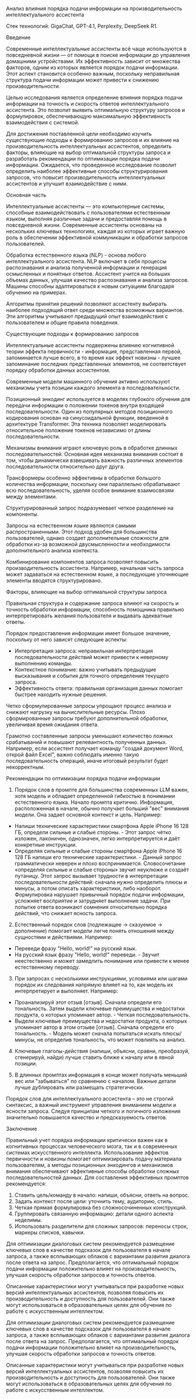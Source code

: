 Анализ влияния порядка подачи информации на производительность интеллектуального ассистента

Стек технологий: GigaChat, GPT-4.1, Perplexity, DeepSeek R1.

Введение

Современные интеллектуальные ассистенты всё чаще используются в повседневной жизни — от помощи в поиске информации до управления домашними устройствами. Их эффективность зависит от множества факторов, одним из которых является порядок подачи информации. Этот аспект становится особенно важным, поскольку неправильная структура подачи информации может привести к снижению производительности.

Целью исследования является определение влияния порядка подачи информации на точность и скорость ответов интеллектуального ассистента. Это позволит выявить оптимальную структуру запросов и формулировок, обеспечивающую максимальную эффективность взаимодействия с системой.

Для достижения поставленной цели необходимо изучить существующие подходы к формированию запросов и их влияние на производительность интеллектуальных ассистентов, определить факторы, влияющие на выбор оптимальной структуры запроса и разработать рекомендации по оптимизации порядка подачи информации. 
Ожидается, что проведенное исследование позволит определить наиболее эффективные способы структурирования запросов, что повысит производительность интеллектуальных ассистентов и улучшит взаимодействие с ними. 

Основная часть

Интеллектуальные ассистенты — это компьютерные системы, способные взаимодействовать с пользователями естественным языком, выполняя различные задачи и предоставляя помощь в повседневной жизни. Современные ассистенты основаны на нескольких ключевых технологиях, каждая из которых играет важную роль в обеспечении эффективной коммуникации и обработки запросов пользователей.

Обработка естественного языка (NLP) - основа любого интеллектуального ассистента. NLP включает в себя процессы распознавания и анализа полученной информации и генерация осмысленных и понятных ответов. 
Ассистент учится на больших объемах данных, улучшая качество распознавания и анализа запросов. Машины способны адаптироваться к новым ситуациям благодаря обучению на примерах.

Алгоритмы принятия решений позволяют ассистенту выбирать наиболее подходящий ответ среди множества возможных вариантов. Эти алгоритмы учитывают предыдущий опыт взаимодействия с пользователем и общие правила поведения.

Существующие подходы к формированию запросов 

Интеллектуальные ассистенты подвержены влиянию когнитивной теории эффекта первичности - информация, представленная первой, запоминается лучше всего, в то время как эффект новизны - лучшее запоминание последних представленных элементов, не соответствует порядку обработки данных ассистентом. 

Современные модели машинного обучения активно используют механизмы учета позиции каждого элемента в последовательности. 

Позиционный энкодинг используется в моделях глубокого обучения для передачи информации о положении токенов внутри входящей последовательности. Один из популярных методов позиционного кодирования основан на синусоидальной функции, введенной в архитектуре Transformer. Эта техника позволяет моделировать относительное положение токенов независимо от длины последовательности. 

Механизмы внимания играют ключевую роль в обработке длинных последовательностей. Основная идея механизма внимания состоит в том, чтобы динамически взвешивать важность различных элементов последовательности относительно друг друга. 

Трансформеры особенно эффективны в обработке большого количества информации, поскольку они параллельно обрабатывают всю последовательность, уделяя особое внимание взаимосвязям между элементами. 

Структурированный запрос подразумевает четкое разделение на компоненты. 

Запросы на естественном языке являются самыми распространенными. Этот подход удобен для большинства пользователей, однако создает дополнительные сложности для обработки из-за возможной двусмысленности и необходимости дополнительного анализа контекста.

Комбинирование компонентов запроса позволяет повысить производительность ассистента. Например, начальная часть запроса может задаваться на естественном языке, а последующие уточняющие элементы вводятся структурировано. 

Факторы, влияющие на выбор оптимальной структуры запроса 

Правильная структура и содержание запроса влияют на скорость и точность обработки информации, способность помощника правильно интерпретировать желания пользователя и выдавать адекватные ответы. 

Порядок предоставления информации имеет большое значение, поскольку от него зависят следующие аспекты: 
- Интерпретация запроса: неправильная интерпретация последовательности действий может привести к неверному выполнению команды. 
- Контекстное понимание: важно учитывать предыдущие высказывания и события для точного определения текущего запроса. 
- Эффективность ответа: правильная организация данных помогает быстрее находить нужные решения. 

Четко сформулированные запросы упрощают процесс анализа и снижают нагрузку на вычислительные ресурсы. Плохо сформированные запросы требуют дополнительной обработки, увеличивая время ожидания ответа. 

Грамотно составленные запросы уменьшают количество ложных срабатываний и повышают релевантность полученных данных. 
Например, если ассистент получает команду "создай документ Word, открой файл Excel", важно соблюдать именно такую последовательность операций, иначе итоговый результат будет некорректным.

Рекомендации по оптимизации порядка подачи информации

1. Порядок слов в промпте для большинства современных LLM важен, хотя модель и обладает определенной гибкостью в понимании естественного языка. 
Начало промпта критично. Информация, расположенная в начале, обычно получает больший "вес" внимания модели. Она задает основной контекст и цель.
Например: 
- Напиши технические характеристики смартфона Apple iPhone 16 128 ГБ, определи сильные и слабые стороны. - Этот запрос чётко изложен, лаконичен, однозначен, легко интерпретируется и даёт конкретные инструкции. 
- Определяя сильные и слабые стороны смартфона Apple iPhone 16 128 ГБ напиши его технические характеристики. - Данный запрос грамматически неверен и плохо воспринимается. Словосочетание «определяя сильные и слабые стороны» звучит неуклюже и создаёт путаницу. Этот запрос вызывает трудности в интерпретации последовательности действий: сначала нужно определить плюсы и минусы, а потом описать характеристики, либо наоборот. Формулировка нарушает привычный порядок подачи информации, усложняет восприятие и затрудняет выполнение задачи. При попытке ответа возникают сомнения относительно порядка действий, что снижает ясность запроса. 

2. Естественный порядок слов (подлежащее -> сказуемое -> дополнение) помогает модели легче понять отношения между сущностями и действиями. 
Например: 
- Переведи фразу "Hello, world!" на русский язык. 
- На русский язык фразу "Hello, world!" переведи. - Звучит неестественно и может замедлить понимание или привести к менее естественному переводу. 

3. При запросах с несколькими инструкциями, условиями или шагами порядок их следования напрямую влияет на то, как модель их интерпретирует и выполняет.
Например: 
- Проанализируй этот отзыв [отзыв]. Сначала определи его тональность. Затем выдели ключевые преимущества и недостатки продукта, о которых упоминает автор. - Четкая последовательность. 
- Выдели ключевые преимущества и недостатки продукта, о которых упоминает автор в этом отзыве [отзыв]. Сначала определи его тональность. - Модель может сначала попытаться искать плюсы/минусы, не определив тональность, что может повлиять на анализ. 

4. Ключевые глаголы-действия (напиши, объясни, сравни, преобразуй, сгенерируй, найди) лучше ставить ближе к началу или в явной позиции. 

5. В длинных промптах информация в конце может получать меньший вес или "забываться" по сравнению с началом. Важные детали лучше дублировать или размещать стратегически.

Порядок слов для интеллектуального ассистента – это не строгий синтаксис, а важный инструмент управления вниманием модели и ясности запроса. Следуя принципам четкого и логичного изложения значительно повышается качество и предсказуемость ответов.

Заключение

Правильный учет порядка информации критически важен как в когнитивных процессах человеческого мозга, так и в современных системах искусственного интеллекта. Использование эффектов первичности и новизны помогает оптимизировать подачу материала пользователям, а методы позиционных энкодингов и механизмов внимания обеспечивают эффективные способы обработки сложных последовательностей данных. 
Для составления эффективных промптов рекомендуется: 
1. Ставить цель/команду в начало: напиши, объясни, ответь на вопрос. 
2. Задать контекст после цели: уточнить тему, аудиторию, стиль. 
3. Четкая прямая формулировка без сложносочиненных конструкций. 
4. Группировать связанную информацию: детали одного аспекта неделимы. 
5. Использовать разделители для сложных запросов: переносы строк, маркеры списков, кавычки. 

Для оптимизации диалоговых систем рекомендуется размещение ключевых слов в качестве подсказок для пользователя в начале запроса, а также всплывающих облаков с вариантами развития диалога после ответа на запрос. 
Предполагается, что оптимальный порядок подачи информации положительно влияет на производительность, улучшая скорость обработки запросов и точность ответов.

Описанные характеристики могут учитываться при разработке новых версий интеллектуальных ассистентов, позволяя повысить их производительность и доступность для пользователей. Они также могут использоваться в образовательных целях для обучения по работе с искусственным интеллектом.

Для оптимизации диалоговых систем рекомендуется размещение ключевых слов в качестве подсказок для пользователя в начале запроса, а также всплывающих облаков с вариантами развития диалога после ответа на запрос. 
Предполагается, что оптимальный порядок подачи информации положительно влияет на производительность, улучшая скорость обработки запросов и точность ответов.

Описанные характеристики могут учитываться при разработке новых версий интеллектуальных ассистентов, позволяя повысить их производительность и доступность для пользователей. Они также могут использоваться в образовательных целях для обучения по работе с искусственным интеллектом.


